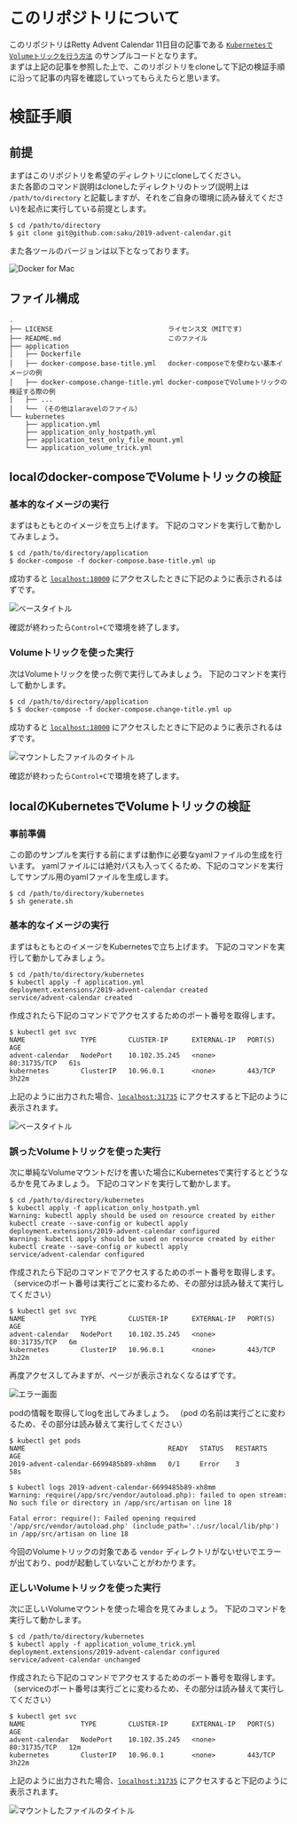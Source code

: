 # このリポジトリについて
このリポジトリはRetty Advent Calendar 11日目の記事である [`KubernetesでVolumeトリックを行う方法`]() のサンプルコードとなります。  
まずは上記の記事を参照した上で、このリポジトリをcloneして下記の検証手順に沿って記事の内容を確認していってもらえたらと思います。

# 検証手順
## 前提
まずはこのリポジトリを希望のディレクトリにcloneしてください。  
また各節のコマンド説明はcloneしたディレクトリのトップ(説明上は `/path/to/directory` と記載しますが、それをご自身の環境に読み替えてください)を起点に実行している前提とします。

```shell
$ cd /path/to/directory
$ git clone git@github.com:saku/2019-advent-calendar.git
```

また各ツールのバージョンは以下となっております。

![Docker for Mac](img/docker_for_mac.png)

## ファイル構成

```
.
├── LICENSE								ライセンス文（MITです）
├── README.md							このファイル
├── application
│   ├── Dockerfile
│   ├── docker-compose.base-title.yml	docker-composeでを使わない基本イメージの例
│   ├── docker-compose.change-title.yml	docker-composeでVolumeトリックの検証する際の例
│   ├── ...
│   └── （その他はlaravelのファイル）
└── kubernetes
    ├── application.yml
    ├── application_only_hostpath.yml
    ├── application_test_only_file_mount.yml
    └── application_volume_trick.yml
```

## localのdocker-composeでVolumeトリックの検証
### 基本的なイメージの実行
まずはもともとのイメージを立ち上げます。
下記のコマンドを実行して動かしてみましょう。

```shell
$ cd /path/to/directory/application
$ docker-compose -f docker-compose.base-title.yml up
```

成功すると [`localhost:18000`](http://localhost:18000) にアクセスしたときに下記のように表示されるはずです。

![ベースタイトル](img/docker_compose_base_title.png)

確認が終わったら`Control+C`で環境を終了します。

### Volumeトリックを使った実行
次はVolumeトリックを使った例で実行してみましょう。
下記のコマンドを実行して動かします。

```shell
$ cd /path/to/directory/application
$ $ docker-compose -f docker-compose.change-title.yml up
```

成功すると [`localhost:18000`](http://localhost:18000) にアクセスしたときに下記のように表示されるはずです。

![マウントしたファイルのタイトル](img/docker_compose_change_title.png)

確認が終わったら`Control+C`で環境を終了します。

## localのKubernetesでVolumeトリックの検証

### 事前準備
この節のサンプルを実行する前にまずは動作に必要なyamlファイルの生成を行います。
yamlファイルには絶対パスも入ってくるため、下記のコマンドを実行してサンプル用のyamlファイルを生成します。

```shell
$ cd /path/to/directory/kubernetes
$ sh generate.sh
```

### 基本的なイメージの実行
まずはもともとのイメージをKubernetesで立ち上げます。
下記のコマンドを実行して動かしてみましょう。

```shell
$ cd /path/to/directory/kubernetes
$ kubectl apply -f application.yml
deployment.extensions/2019-advent-calendar created
service/advent-calendar created
```

作成されたら下記のコマンドでアクセスするためのポート番号を取得します。

```shell
$ kubectl get svc
NAME              TYPE        CLUSTER-IP      EXTERNAL-IP   PORT(S)        AGE
advent-calendar   NodePort    10.102.35.245   <none>        80:31735/TCP   61s
kubernetes        ClusterIP   10.96.0.1       <none>        443/TCP        3h22m
```

上記のように出力された場合、[`localhost:31735`](http://localhost:31735) にアクセスすると下記のように表示されます。

![ベースタイトル](img/kubernetes_base_title.png)

### 誤ったVolumeトリックを使った実行
次に単純なVolumeマウントだけを書いた場合にKubernetesで実行するとどうなるかを見てみましょう。
下記のコマンドを実行して動かします。

```shell
$ cd /path/to/directory/kubernetes
$ kubectl apply -f application_only_hostpath.yml
Warning: kubectl apply should be used on resource created by either kubectl create --save-config or kubectl apply
deployment.extensions/2019-advent-calendar configured
Warning: kubectl apply should be used on resource created by either kubectl create --save-config or kubectl apply
service/advent-calendar configured
```

作成されたら下記のコマンドでアクセスするためのポート番号を取得します。
（serviceのポート番号は実行ごとに変わるため、その部分は読み替えて実行してください）

```shell
$ kubectl get svc
NAME              TYPE        CLUSTER-IP      EXTERNAL-IP   PORT(S)        AGE
advent-calendar   NodePort    10.102.35.245   <none>        80:31735/TCP   6m
kubernetes        ClusterIP   10.96.0.1       <none>        443/TCP        3h22m
```

再度アクセスしてみますが、ページが表示されなくなるはずです。

![エラー画面](img/kubernetes_error.png)

podの情報を取得してlogを出してみましょう。
（pod の名前は実行ごとに変わるため、その部分は読み替えて実行してください）

```shell
$ kubectl get pods
NAME                                    READY   STATUS   RESTARTS   AGE
2019-advent-calendar-6699485b89-xh8mm   0/1     Error    3          58s

$ kubectl logs 2019-advent-calendar-6699485b89-xh8mm
Warning: require(/app/src/vendor/autoload.php): failed to open stream: No such file or directory in /app/src/artisan on line 18

Fatal error: require(): Failed opening required '/app/src/vendor/autoload.php' (include_path='.:/usr/local/lib/php') in /app/src/artisan on line 18
```

今回のVolumeトリックの対象である `vendor` ディレクトリがないせいでエラーが出ており、podが起動していないことがわかります。

### 正しいVolumeトリックを使った実行
次に正しいVolumeマウントを使った場合を見てみましょう。
下記のコマンドを実行して動かします。

```shell
$ cd /path/to/directory/kubernetes
$ kubectl apply -f application_volume_trick.yml
deployment.extensions/2019-advent-calendar configured
service/advent-calendar unchanged
```

作成されたら下記のコマンドでアクセスするためのポート番号を取得します。
（serviceのポート番号は実行ごとに変わるため、その部分は読み替えて実行してください）

```shell
$ kubectl get svc
NAME              TYPE        CLUSTER-IP      EXTERNAL-IP   PORT(S)        AGE
advent-calendar   NodePort    10.102.35.245   <none>        80:31735/TCP   12m
kubernetes        ClusterIP   10.96.0.1       <none>        443/TCP        3h22m
```

上記のように出力された場合、[`localhost:31735`](http://localhost:31735) にアクセスすると下記のように表示されます。

![マウントしたファイルのタイトル](img/kubernetes_change_title.png)

